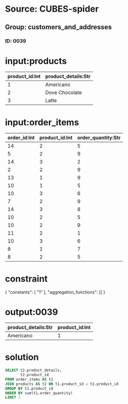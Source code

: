 # Source: CUBES-spider
## Group: customers_and_addresses
### ID: 0039

# input:products

| product_id:Int | product_details:Str |
|---|---|
| 1 | Americano |
| 2 | Dove Chocolate |
| 3 | Latte |

# input:order_items

| order_id:Int | product_id:Int | order_quantity:Str |
|---|---|---|
| 14 | 2 | 5 |
| 5 | 2 | 9 |
| 14 | 3 | 2 |
| 2 | 2 | 9 |
| 13 | 1 | 9 |
| 10 | 1 | 5 |
| 10 | 3 | 6 |
| 7 | 2 | 9 |
| 14 | 3 | 8 |
| 10 | 2 | 5 |
| 10 | 2 | 9 |
| 11 | 2 | 1 |
| 10 | 3 | 6 |
| 8 | 1 | 7 |
| 8 | 2 | 5 |

# constraint

{
  "constants": [
    "1"
  ],
  "aggregation_functions": []
}

# output:0039

| product_details:Str | product_id:Int |
|---|---|
| Americano | 1 |

# solution

```sql
SELECT t2.product_details,
       t2.product_id
FROM order_items AS t1
JOIN products AS t2 ON t1.product_id = t2.product_id
GROUP BY t1.product_id
ORDER BY sum(t1.order_quantity)
LIMIT 1
```
